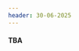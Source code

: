 ```yaml
---
header: 30-06-2025
---
```


<div class="band">
    <h4 class="band-name">TBA</h4>
    <div class="band-info">
        <div class="band-members">
        </div>
        <div class="band-text">
            <p></p>
            <!--<hr> -->
            <p></p>
        </div>
    </div>
</div>
